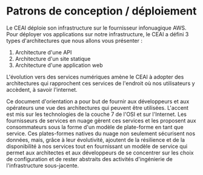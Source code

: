 # Patrons de conception / déploiement

Le CEAI déploie son infrastructure sur le fournisseur infonuagique AWS. Pour déployer vos applications sur notre infrastructure, le CEAI a défini 3 types d'architectures que nous allons vous présenter :
1. Architecture d'une API
2. Architecture d'un site statique
3. Architecture d'une application web

L'évolution vers des services numériques amène le CEAI à adopter des architectures qui rapprochent ces services de l'endroit où nos utilisateurs y accèdent, à savoir l'internet. 

Ce document d'orientation a pour but de fournir aux développeurs et aux opérateurs une vue des architectures qui peuvent être utilisées. L'accent est mis sur les technologies de la couche 7 de l'OSI et sur l'Internet. Les fournisseurs de services en nuage gèrent ces services et les proposent aux consommateurs sous la forme d'un modèle de plate-forme en tant que service. Ces plates-formes natives du nuage non seulement sécurisent nos données, mais, grâce à leur évolutivité, ajoutent de la résilience et de la disponibilité à nos services tout en fournissant un modèle de service qui permet aux architectes et aux développeurs de se concentrer sur les choix de configuration et de rester abstraits des activités d'ingénierie de l'infrastructure sous-jacente.




